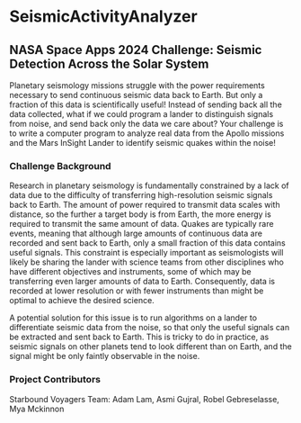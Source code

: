 # SeismicActivityAnalyzer

## NASA Space Apps 2024 Challenge: Seismic Detection Across the Solar System
Planetary seismology missions struggle with the power requirements necessary to send continuous seismic data back to Earth. But only a fraction of this data is scientifically useful! Instead of sending back all the data collected, what if we could program a lander to distinguish signals from noise, and send back only the data we care about? Your challenge is to write a computer program to analyze real data from the Apollo missions and the Mars InSight Lander to identify seismic quakes within the noise!

### Challenge Background
Research in planetary seismology is fundamentally constrained by a lack of data due to the difficulty of transferring high-resolution seismic signals back to Earth. The amount of power required to transmit data scales with distance, so the further a target body is from Earth, the more energy is required to transmit the same amount of data. Quakes are typically rare events, meaning that although large amounts of continuous data are recorded and sent back to Earth, only a small fraction of this data contains useful signals. This constraint is especially important as seismologists will likely be sharing the lander with science teams from other disciplines who have different objectives and instruments, some of which may be transferring even larger amounts of data to Earth. Consequently, data is recorded at lower resolution or with fewer instruments than might be optimal to achieve the desired science.

A potential solution for this issue is to run algorithms on a lander to differentiate seismic data from the noise, so that only the useful signals can be extracted and sent back to Earth. This is tricky to do in practice, as seismic signals on other planets tend to look different than on Earth, and the signal might be only faintly observable in the noise.



### Project Contributors
Starbound Voyagers Team: Adam Lam, Asmi Gujral, Robel Gebreselasse, Mya Mckinnon
<!--![alt text](Assets/TeamPicture.jpeg)--!>